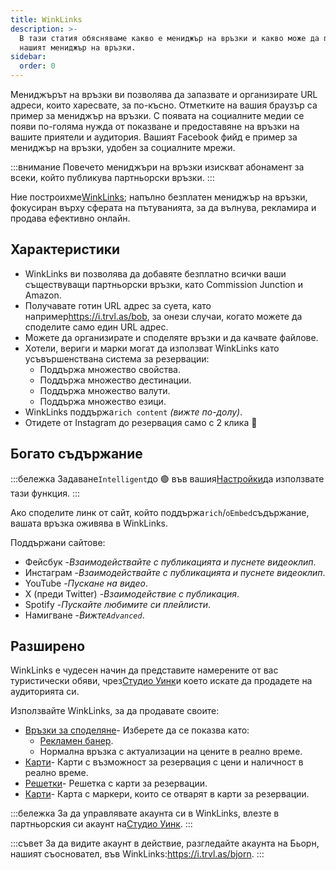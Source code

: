 ```yaml
---
title: WinkLinks
description: >-
  В тази статия обясняваме какво е мениджър на връзки и какво може да прави
  нашият мениджър на връзки.
sidebar:
  order: 0
---
```

Мениджърът на връзки ви позволява да запазвате и организирате URL адреси, които харесвате, за по-късно. Отметките на вашия браузър са пример за мениджър на връзки. С появата на социалните медии се появи по-голяма нужда от показване и предоставяне на връзки на вашите приятели и аудитория. Вашият Facebook фийд е пример за мениджър на връзки, удобен за социалните мрежи.

:::внимание
Повечето мениджъри на връзки изискват абонамент за всеки, който публикува партньорски връзки.
:::

Ние построихме[WinkLinks](https://i.trvl.as/); напълно безплатен мениджър на връзки, фокусиран върху сферата на пътуванията, за да вълнува, рекламира и продава ефективно онлайн.

## Характеристики

* WinkLinks ви позволява да добавяте безплатно всички ваши съществуващи партньорски връзки, като Commission Junction и Amazon.
* Получавате готин URL адрес за суета, като например<https://i.trvl.as/bob>, за онези случаи, когато можете да споделите само един URL адрес.
* Можете да организирате и споделяте връзки и да качвате файлове.
* Хотели, вериги и марки могат да използват WinkLinks като усъвършенствана система за резервации:
  * Поддържа множество свойства.
  * Поддържа множество дестинации.
  * Поддържа множество валути.
  * Поддържа множество езици.
* WinkLinks поддържа`rich content` *(вижте по-долу)*.
* Отидете от Instagram до резервация само с 2 клика 🚀

## Богато съдържание

:::бележка
Задаване`Intelligent`до 🟢 във вашия[Настройки](/link-manager/settings)да използвате тази функция.
:::

Ако споделите линк от сайт, който поддържа`rich`/`oEmbed`съдържание, вашата връзка оживява в WinkLinks.

Поддържани сайтове:

* Фейсбук -*Взаимодействайте с публикацията и пуснете видеоклип*.
* Инстаграм -*Взаимодействайте с публикацията и пуснете видеоклип*.
* YouTube -*Пускане на видео*.
* X (преди Twitter) -*Взаимодействие с публикация*.
* Spotify -*Пускайте любимите си плейлисти*.
* Намигване -*Вижте`Advanced`*.

## Разширено

WinkLinks е чудесен начин да представите намерените от вас туристически обяви, чрез[Студио Уинк](https://studio.wink.travel)и което искате да продадете на аудиторията си.

Използвайте WinkLinks, за да продавате своите:

* [Връзки за споделяне](/studio/shareable-links)- Изберете да се показва като:
  * [Рекламен банер](/developers/web-components/#content-loader).
  * Нормална връзка с актуализации на цените в реално време.
* [Карти](/studio/cards)- Карти с възможност за резервация с цени и наличност в реално време.
* [Решетки](/studio/grids)- Решетка с карти за резервации.
* [Карти](/studio/maps)- Карта с маркери, които се отварят в карти за резервации.

:::бележка
За да управлявате акаунта си в WinkLinks, влезте в партньорския си акаунт на[Студио Уинк](https://studio.wink.travel).
:::

:::съвет
За да видите акаунт в действие, разгледайте акаунта на Бьорн, нашият съосновател, във WinkLinks:<https://i.trvl.as/bjorn>.
:::

